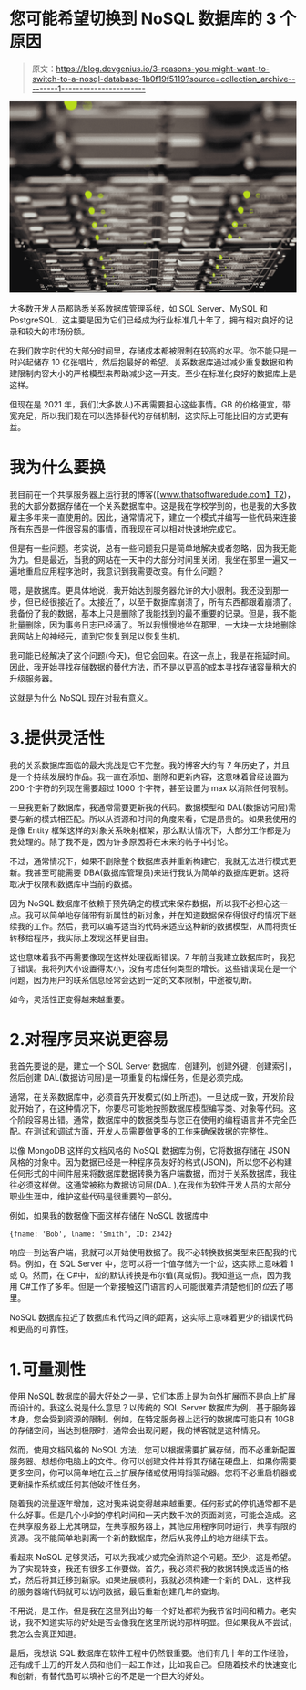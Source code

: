 # 您可能希望切换到 NoSQL 数据库的 3 个原因

> 原文：<https://blog.devgenius.io/3-reasons-you-might-want-to-switch-to-a-nosql-database-1b0f19f5119?source=collection_archive---------1----------------------->

![](img/aba9ec8239e39f6d186a498faf309a04.png)

大多数开发人员都熟悉关系数据库管理系统，如 SQL Server、MySQL 和 PostgreSQL，这主要是因为它们已经成为行业标准几十年了，拥有相对良好的记录和较大的市场份额。

在我们数字时代的大部分时间里，存储成本都被限制在较高的水平。你不能只是一时兴起储存 10 亿张唱片，然后抱最好的希望。关系数据库通过减少重复数据和构建限制内容大小的严格模型来帮助减少这一开支。至少在标准化良好的数据库上是这样。

但现在是 2021 年，我们(大多数人)不再需要担心这些事情。GB 的价格便宜，带宽充足，所以我们现在可以选择替代的存储机制，这实际上可能比旧的方式更有益。

# 我为什么要换

我目前在一个共享服务器上运行我的博客(【www.thatsoftwaredude.com】T2)，我的大部分数据存储在一个关系数据库中。这是我在学校学到的，也是我的大多数雇主多年来一直使用的。因此，通常情况下，建立一个模式并编写一些代码来连接所有东西是一件很容易的事情，而我现在可以相对快速地完成它。

但是有一些问题。老实说，总有一些问题我只是简单地解决或者忽略，因为我无能为力。但是最近，当我的网站在一天中的大部分时间里关闭，我坐在那里一遍又一遍地重启应用程序池时，我意识到我需要改变。有什么问题？

嗯，是数据库。更具体地说，我开始达到服务器允许的大小限制。我还没到那一步，但已经很接近了。太接近了，以至于数据库崩溃了，所有东西都跟着崩溃了。我备份了我的数据，基本上只是删除了我能找到的最不重要的记录。但是，我不能批量删除，因为事务日志已经满了。所以我慢慢地坐在那里，一大块一大块地删除我网站上的神经元，直到它恢复到足以恢复生机。

我可能已经解决了这个问题(今天)，但它会回来。在这一点上，我是在拖延时间。因此，我开始寻找存储数据的替代方法，而不是以更高的成本寻找存储容量稍大的升级服务器。

这就是为什么 NoSQL 现在对我有意义。

# 3.提供灵活性

我的关系数据库面临的最大挑战是它不完整。我的博客大约有 7 年历史了，并且是一个持续发展的作品。我一直在添加、删除和更新内容，这意味着曾经设置为 200 个字符的列现在需要超过 1000 个字符，甚至设置为 max 以消除任何限制。

一旦我更新了数据库，我通常需要更新我的代码。数据模型和 DAL(数据访问层)需要与新的模式相匹配。所以从资源和时间的角度来看，它是昂贵的。如果我使用的是像 Entity 框架这样的对象关系映射框架，那么默认情况下，大部分工作都是为我处理的。除了我不是，因为许多原因将在未来的帖子中讨论。

不过，通常情况下，如果不删除整个数据库表并重新构建它，我就无法进行模式更新。我甚至可能需要 DBA(数据库管理员)来进行我认为简单的数据库更新。这将取决于权限和数据库中当前的数据。

因为 NoSQL 数据库不依赖于预先确定的模式来保存数据，所以我不必担心这一点。我可以简单地存储带有新属性的新对象，并在知道数据保存得很好的情况下继续我的工作。然后，我可以编写适当的代码来适应这种新的数据模型，从而将责任转移给程序，我实际上发现这样更自由。

这也意味着我不再需要像现在这样处理截断错误。7 年前当我建立数据库时，我犯了错误。我将列大小设置得太小，没有考虑任何类型的增长。这些错误现在是一个问题，因为用户的联系信息经常会达到一定的文本限制，中途被切断。

如今，灵活性正变得越来越重要。

# 2.对程序员来说更容易

我首先要说的是，建立一个 SQL Server 数据库，创建列，创建外键，创建索引，然后创建 DAL(数据访问层)是一项重复的枯燥任务，但是必须完成。

通常，在关系数据库中，必须首先开发模式(如上所述)。一旦达成一致，开发阶段就开始了，在这种情况下，你要尽可能地按照数据库模型编写类、对象等代码。这个阶段容易出错。通常，数据库中的数据类型与您正在使用的编程语言并不完全匹配。在测试和调试方面，开发人员需要做更多的工作来确保数据的完整性。

以像 MongoDB 这样的文档风格的 NoSQL 数据库为例，它将数据存储在 JSON 风格的对象中。因为数据已经是一种程序员友好的格式(JSON)，所以您不必构建任何形式的中间件层来将数据库数据转换为客户端数据，而对于关系数据库，我往往必须这样做。这通常被称为数据访问层(DAL ),在我作为软件开发人员的大部分职业生涯中，维护这些代码是很重要的一部分。

例如，如果我的数据像下面这样存储在 NoSQL 数据库中:

```
{fname: 'Bob', lname: 'Smith', ID: 2342}
```

响应一到达客户端，我就可以开始使用数据了。我不必转换数据类型来匹配我的代码。例如，在 SQL Server 中，您可以将一个值存储为一个*位*，这实际上意味着 1 或 0。然而，在 C#中，*位*的默认转换是布尔值(真或假)。我知道这一点，因为我用 C#工作了多年。但是一个新接触这门语言的人可能很难弄清楚他们的*位*去了哪里。

NoSQL 数据库拉近了数据库和代码之间的距离，这实际上意味着更少的错误代码和更高的可靠性。

# 1.可量测性

使用 NoSQL 数据库的最大好处之一是，它们本质上是为向外扩展而不是向上扩展而设计的。我这么说是什么意思？以传统的 SQL Server 数据库为例，基于服务器本身，您会受到资源的限制。例如，在特定服务器上运行的数据库可能只有 10GB 的存储空间，当达到极限时，通常会出现问题，我的博客就是这种情况。

然而，使用文档风格的 NoSQL 方法，您可以根据需要扩展存储，而不必重新配置服务器。想想你电脑上的文件。你可以创建文件并将其存储在硬盘上，如果你需要更多空间，你可以简单地在云上扩展存储或使用拇指驱动器。您将不必重启机器或更新操作系统或任何其他破坏性任务。

随着我的流量逐年增加，这对我来说变得越来越重要。任何形式的停机通常都不是什么好事。但是几个小时的停机时间和一天内数千次的页面浏览，可能会造成。这在共享服务器上尤其明显，在共享服务器上，其他应用程序同时运行，共享有限的资源。我不能简单地剥离一个新的数据库，然后从我停止的地方继续下去。

看起来 NoSQL 足够灵活，可以为我减少或完全消除这个问题。至少，这是希望。为了实现转变，我还有很多工作要做。首先，我必须将我的数据转换成适当的格式，然后将其迁移到新家。如果进展顺利，我就必须构建一个新的 DAL，这样我的服务器端代码就可以访问数据，最后重新创建几年的查询。

不用说，是工作。但是我在这里列出的每一个好处都将为我节省时间和精力。老实说，我不知道实际的好处是否会像我在这里所说的那样明显。但如果我从不尝试，我怎么会真正知道。

最后，我想说 SQL 数据库在软件工程中仍然很重要。他们有几十年的工作经验，还有成千上万的开发人员和他们一起工作过，比如我自己。但随着技术的快速变化和创新，有替代品可以填补它的不足是一个巨大的好处。